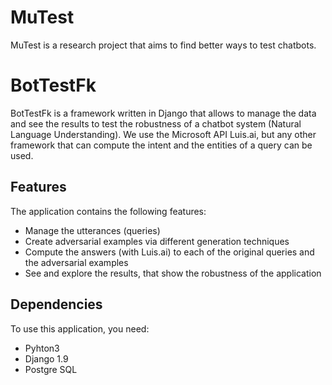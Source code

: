 # MuTest
MuTest is a research project that aims to find better ways to test chatbots.

# BotTestFk
BotTestFk is a framework written in Django that allows to manage the data and see the results to test the robustness of a chatbot system (Natural Language Understanding). We use the Microsoft API Luis.ai, but any other framework that can compute the intent and the entities of a query can be used.

## Features
The application contains the following features:
- Manage the utterances (queries)
- Create adversarial examples via different generation techniques
- Compute the answers (with Luis.ai) to each of the original queries and the adversarial examples
- See and explore the results, that show the robustness of the application

## Dependencies
To use this application, you need:
- Pyhton3
- Django 1.9
- Postgre SQL
